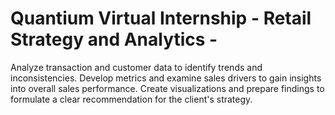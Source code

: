 # Quantium Virtual Internship - Retail Strategy and Analytics -
Analyze transaction and customer data to identify trends and inconsistencies.  Develop metrics and examine sales drivers to gain insights into overall sales performance.  Create visualizations and prepare findings to formulate a clear recommendation for the client's strategy.
